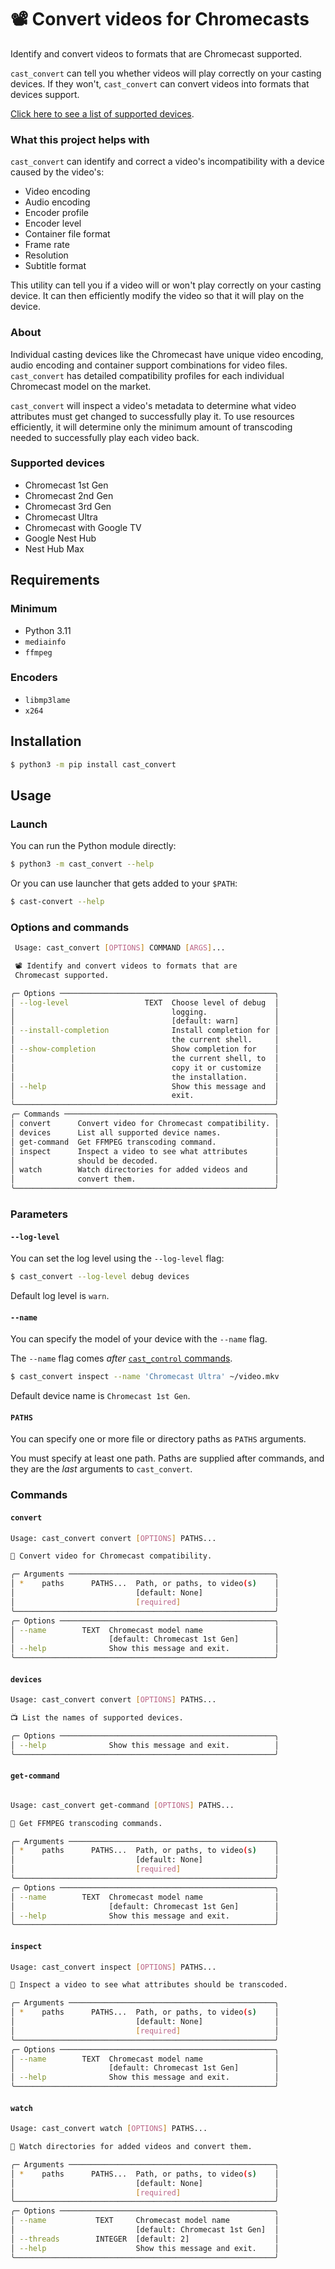 # 📽️ Convert videos for Chromecasts
Identify and convert videos to formats that are Chromecast supported.

`cast_convert` can tell you whether videos will play correctly on your casting devices. If they won't, `cast_convert` can convert videos into formats that devices support.

[Click here to see a list of supported devices](#supported-devices).

### What this project helps with
`cast_convert` can identify and correct a video's incompatibility with a device caused by the video's:
  - Video encoding
  - Audio encoding
  - Encoder profile
  - Encoder level
  - Container file format
  - Frame rate
  - Resolution
  - Subtitle format

This utility can tell you if a video will or won't play correctly on your casting device. It can then efficiently modify the video so that it will play on the device.

### About
Individual casting devices like the Chromecast have unique video encoding, audio encoding and container support combinations for video files. `cast_convert` has detailed compatibility profiles for each individual Chromecast model on the market. 

`cast_convert` will inspect a video's metadata to determine what video attributes must get changed to successfully play it. To use resources efficiently, it will determine only the minimum amount of transcoding needed to successfully play each video back.

### Supported devices
 - Chromecast 1st Gen
 - Chromecast 2nd Gen
 - Chromecast 3rd Gen
 - Chromecast Ultra
 - Chromecast with Google TV
 - Google Nest Hub
 - Nest Hub Max

## Requirements
### Minimum
  - Python 3.11
  - `mediainfo`
  - `ffmpeg`

### Encoders
 - `libmp3lame`
 - `x264`

## Installation
```bash
$ python3 -m pip install cast_convert
```

## Usage
### Launch
You can run the Python module directly:
```bash
$ python3 -m cast_convert --help
```

Or you can use launcher that gets added to your `$PATH`:
```bash
$ cast-convert --help
```

### Options and commands
```bash
 Usage: cast_convert [OPTIONS] COMMAND [ARGS]...  

 📽️ Identify and convert videos to formats that are
 Chromecast supported.

╭─ Options ────────────────────────────────────────────────╮
│ --log-level                 TEXT  Choose level of debug  │
│                                   logging.               │
│                                   [default: warn]        │
│ --install-completion              Install completion for │
│                                   the current shell.     │
│ --show-completion                 Show completion for    │
│                                   the current shell, to  │
│                                   copy it or customize   │
│                                   the installation.      │
│ --help                            Show this message and  │
│                                   exit.                  │
╰──────────────────────────────────────────────────────────╯
╭─ Commands ───────────────────────────────────────────────╮
│ convert      Convert video for Chromecast compatibility. │
│ devices      List all supported device names.            │
│ get-command  Get FFMPEG transcoding command.             │
│ inspect      Inspect a video to see what attributes      │
│              should be decoded.                          │
│ watch        Watch directories for added videos and      │
│              convert them.                               │
╰──────────────────────────────────────────────────────────╯

```

### Parameters
#### `--log-level`
You can set the log level using the `--log-level` flag:

```bash
$ cast_convert --log-level debug devices
```

Default log level is `warn`.

#### `--name`
You can specify the model of your device with the `--name` flag.

The `--name` flag comes *after* [`cast_control` commands](#commands).

```bash
$ cast_convert inspect --name 'Chromecast Ultra' ~/video.mkv
```

Default device name is `Chromecast 1st Gen`.


#### `PATHS`
You can specify one or more file or directory paths as `PATHS` arguments.

You must specify at least one path. Paths are supplied after commands, and they are the *last* arguments to `cast_convert`.

### Commands
#### `convert`
```bash
Usage: cast_convert convert [OPTIONS] PATHS...

📼 Convert video for Chromecast compatibility. 

╭─ Arguments ──────────────────────────────────────────────╮
│ *    paths      PATHS...  Path, or paths, to video(s)    │
│                           [default: None]                │
│                           [required]                     │
╰──────────────────────────────────────────────────────────╯
╭─ Options ────────────────────────────────────────────────╮
│ --name        TEXT  Chromecast model name                │
│                     [default: Chromecast 1st Gen]        │
│ --help              Show this message and exit.          │
╰──────────────────────────────────────────────────────────╯
```

#### `devices`
```bash
Usage: cast_convert convert [OPTIONS] PATHS...

📺 List the names of supported devices.

╭─ Options ────────────────────────────────────────────────╮
│ --help              Show this message and exit.          │
╰──────────────────────────────────────────────────────────╯
```

#### `get-command`
```bash

Usage: cast_convert get-command [OPTIONS] PATHS...

📜 Get FFMPEG transcoding commands.

╭─ Arguments ──────────────────────────────────────────────╮
│ *    paths      PATHS...  Path, or paths, to video(s)    │
│                           [default: None]                │
│                           [required]                     │
╰──────────────────────────────────────────────────────────╯
╭─ Options ────────────────────────────────────────────────╮
│ --name        TEXT  Chromecast model name                │
│                     [default: Chromecast 1st Gen]        │
│ --help              Show this message and exit.          │
╰──────────────────────────────────────────────────────────╯
```

#### `inspect`
```bash
Usage: cast_convert inspect [OPTIONS] PATHS...

🔎 Inspect a video to see what attributes should be transcoded.

╭─ Arguments ──────────────────────────────────────────────╮
│ *    paths      PATHS...  Path, or paths, to video(s)    │
│                           [default: None]                │
│                           [required]                     │
╰──────────────────────────────────────────────────────────╯
╭─ Options ────────────────────────────────────────────────╮
│ --name        TEXT  Chromecast model name                │
│                     [default: Chromecast 1st Gen]        │
│ --help              Show this message and exit.          │
╰──────────────────────────────────────────────────────────╯
```


#### `watch`
```bash
Usage: cast_convert watch [OPTIONS] PATHS...

👀 Watch directories for added videos and convert them. 

╭─ Arguments ──────────────────────────────────────────────╮
│ *    paths      PATHS...  Path, or paths, to video(s)    │
│                           [default: None]                │
│                           [required]                     │
╰──────────────────────────────────────────────────────────╯
╭─ Options ────────────────────────────────────────────────╮
│ --name           TEXT     Chromecast model name          │
│                           [default: Chromecast 1st Gen]  │
│ --threads        INTEGER  [default: 2]                   │
│ --help                    Show this message and exit.    │
╰──────────────────────────────────────────────────────────╯
```

